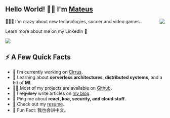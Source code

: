 <h2>Hello World! 👋🏾 I'm <a href="https://www.linkedin.com/in/mateeusduarte/">Mateus</a></h2>

<img align="right" src="https://media2.giphy.com/media/1afuwyOsr5E8X9CuRV/200w.webp?cid=ecf05e472dpfum2orcvlkpw2xemnz1wt522c4a1uj2m0x5ev&rid=200w.webp&ct=g" />
<p> 🧑🏾‍💻 I'm crazy about new technologies, soccer and video games. </p>

<p> Learn more about me on my LinkedIn 🙂 </p>

<a href="https://www.linkedin.com/in/mateeusduarte/"> <img src="https://img.shields.io/badge/LinkedIn-0077B5?style=for-the-badge&logo=linkedin&logoColor=white" /> </a>


<h2>⚡️ A Few Quick Facts</h2>
<ul>
<li>🔭 I’m currently working on <a href="https://github.com/Spiderpig86/Cirrus">Cirrus</a>.</li>
<li>🧐 Learning about <strong>serverless architectures</strong>, <strong>distributed systems</strong>, and a bit of <strong>ML</strong>.</li>
<li>👨‍💻 Most of my projects are available on <a href="https://github.com/Spiderpig86">Github</a>.</li>
<li>📝 I <del>regulary</del> write articles on <a href="https://blog.stanleylim.me">my blog</a>.</li>
<li>💬 Ping me about <strong>react, koa, security, and cloud stuff</strong>.</li>
<li>📙 Check out my <a href="https://www.stanleylim.me/resume/resume.pdf">resume</a>.</li>
<li>🎉 Fun Fact: 我也会讲中文。</li>
</ul>
